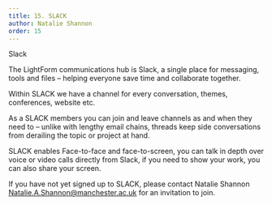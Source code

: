 ```yaml
---
title: 15. SLACK
author: Natalie Shannon
order: 15
---
```


Slack

The LightForm communications hub is Slack, a single place for messaging, tools and files – helping everyone save time and collaborate together.

Within SLACK we have a channel for every conversation, themes, conferences, website etc.

As a SLACK members you can join and leave channels as and when they need to – unlike with lengthy email chains, threads keep side conversations from derailing the topic or project at hand.

SLACK enables Face-to-face and face-to-screen, you can talk in depth over voice or video calls directly from Slack, if you need to show your work, you can also share your screen.

If you have not yet signed up to SLACK, please contact Natalie Shannon Natalie.A.Shannon@manchester.ac.uk for an invitation to join.


